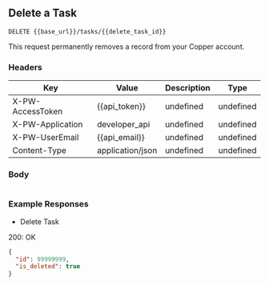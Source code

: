 ## Delete a Task

```DELETE {{base_url}}/tasks/{{delete_task_id}}```

This request permanently removes a record from your Copper account.

### Headers

Key | Value | Description | Type
--- | --- | --- | ---
X-PW-AccessToken | {{api_token}} | undefined | undefined
X-PW-Application | developer_api | undefined | undefined
X-PW-UserEmail | {{api_email}} | undefined | undefined
Content-Type | application/json | undefined | undefined
### Body

```

```
### Example Responses

- Delete Task

200: OK
```json
{
  "id": 99999999,
  "is_deleted": true
}
```